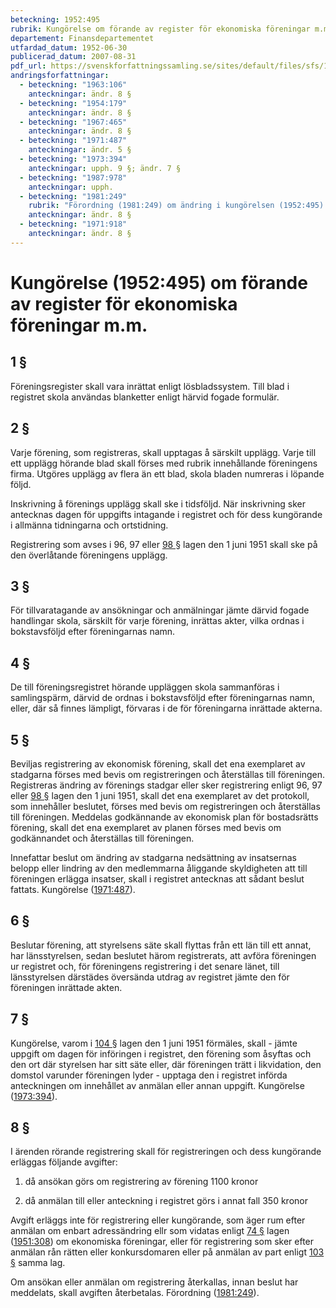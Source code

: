 ```yaml
---
beteckning: 1952:495
rubrik: Kungörelse om förande av register för ekonomiska föreningar m.m.
departement: Finansdepartementet
utfardad_datum: 1952-06-30
publicerad_datum: 2007-08-31
pdf_url: https://svenskforfattningssamling.se/sites/default/files/sfs/1952-06/SFS1952-495.pdf
andringsforfattningar:
  - beteckning: "1963:106"
    anteckningar: ändr. 8 §
  - beteckning: "1954:179"
    anteckningar: ändr. 8 §
  - beteckning: "1967:465"
    anteckningar: ändr. 8 §
  - beteckning: "1971:487"
    anteckningar: ändr. 5 §
  - beteckning: "1973:394"
    anteckningar: upph. 9 §; ändr. 7 §
  - beteckning: "1987:978"
    anteckningar: upph.
  - beteckning: "1981:249"
    rubrik: "Förordning (1981:249) om ändring i kungörelsen (1952:495) om förande av register för ekonomiska föreningar m.m."
    anteckningar: ändr. 8 §
  - beteckning: "1971:918"
    anteckningar: ändr. 8 §
---
```


# Kungörelse (1952:495) om förande av register för ekonomiska föreningar m.m.

## 1 §

Föreningsregister skall vara inrättat enligt lösbladssystem. Till blad i registret skola användas blanketter enligt härvid fogade formulär.

## 2 §

Varje förening, som registreras, skall upptagas å särskilt upplägg. Varje till ett upplägg hörande blad skall förses med rubrik innehållande föreningens firma. Utgöres upplägg av flera än ett blad, skola bladen numreras i löpande följd.

Inskrivning å förenings upplägg skall ske i tidsföljd. När inskrivning sker antecknas dagen för uppgifts intagande i registret och för dess kungörande i allmänna tidningarna och ortstidning.

Registrering som avses i 96, 97 eller [98 §](#98) lagen den 1 juni 1951 skall ske på den överlåtande föreningens upplägg.

## 3 §

För tillvaratagande av ansökningar och anmälningar jämte därvid fogade handlingar skola, särskilt för varje förening, inrättas akter, vilka ordnas i bokstavsföljd efter föreningarnas namn.

## 4 §

De till föreningsregistret hörande uppläggen skola sammanföras i samlingspärm, därvid de ordnas i bokstavsföljd efter föreningarnas namn, eller, där så finnes lämpligt, förvaras i de för föreningarna inrättade akterna.

## 5 §

Beviljas registrering av ekonomisk förening, skall det ena exemplaret av stadgarna förses med bevis om registreringen och återställas till föreningen. Registreras ändring av förenings stadgar eller sker registrering enligt 96, 97 eller [98 §](#98) lagen den 1 juni 1951, skall det ena exemplaret av det protokoll, som innehåller beslutet, förses med bevis om registreringen och återställas till föreningen. Meddelas godkännande av ekonomisk plan för bostadsrätts förening, skall det ena exemplaret av planen förses med bevis om godkännandet och återställas till föreningen.

Innefattar beslut om ändring av stadgarna nedsättning av insatsernas belopp eller lindring av den medlemmarna åliggande skyldigheten att till föreningen erlägga insatser, skall i registret antecknas att sådant beslut fattats. Kungörelse ([1971:487](https://selex.se/eli/sfs/1971/487)).

## 6 §

Beslutar förening, att styrelsens säte skall flyttas från ett län till ett annat, har länsstyrelsen, sedan beslutet härom registrerats, att avföra föreningen ur registret och, för föreningens registrering i det senare länet, till länsstyrelsen därstädes översända utdrag av registret jämte den för föreningen inrättade akten.

## 7 §

Kungörelse, varom i [104 §](#104) lagen den 1 juni 1951 förmäles, skall - jämte uppgift om dagen för införingen i registret, den förening som åsyftas och den ort där styrelsen har sitt säte eller, där föreningen trätt i likvidation, den domstol varunder föreningen lyder - upptaga den i registret införda anteckningen om innehållet av anmälan eller annan uppgift. Kungörelse ([1973:394](https://selex.se/eli/sfs/1973/394)).

## 8 §

I ärenden rörande registrering skall för registreringen och dess kungörande erläggas följande avgifter:

1. då ansökan görs om registrering av förening    1100 kronor

2. då anmälan till eller anteckning i registret görs i    annat fall 350 kronor

Avgift erläggs inte för registrering eller kungörande, som äger rum efter anmälan om enbart adressändring ellr som vidatas enligt [74 §](#74) lagen ([1951:308](https://selex.se/eli/sfs/1951/308)) om ekonomiska föreningar, eller för registrering som sker efter anmälan rån rätten eller konkursdomaren eller på anmälan av part enligt [103 §](#103) samma lag.

Om ansökan eller anmälan om registrering återkallas, innan beslut har meddelats, skall avgiften återbetalas. Förordning ([1981:249](https://selex.se/eli/sfs/1981/249)).